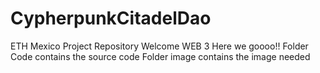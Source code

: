 # CypherpunkCitadelDao
ETH Mexico Project Repository
Welcome WEB 3
Here we goooo!!
Folder Code contains the source code 
Folder image contains the image needed
